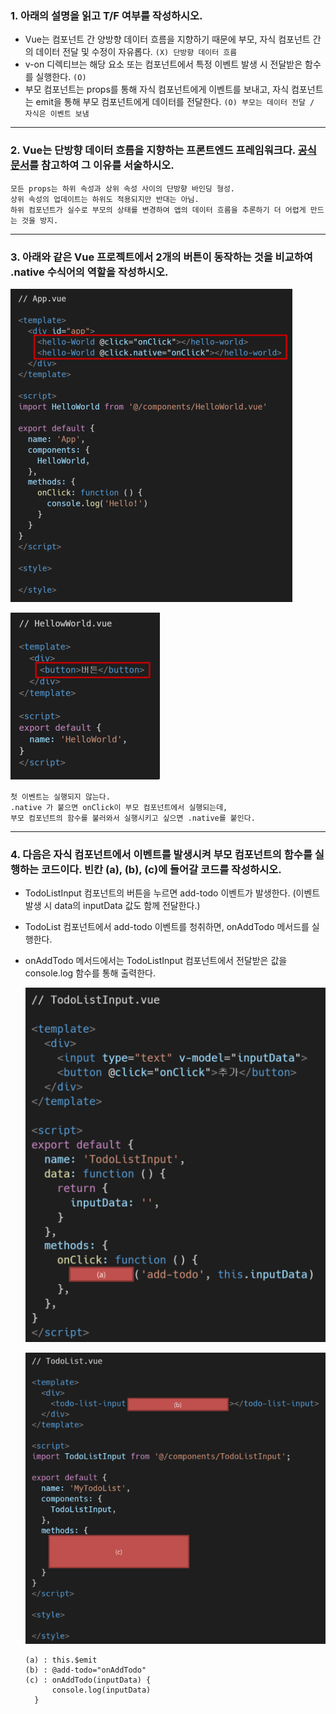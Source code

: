 ### 1. 아래의 설명을 읽고 T/F 여부를 작성하시오.

- Vue는 컴포넌트 간 양방향 데이터 흐름을 지향하기 때문에 부모, 자식 컴포넌트 간의 데이터 전달 및 수정이 자유롭다.    `(X) 단방향 데이터 흐름`
- v-on 디렉티브는 해당 요소 또는 컴포넌트에서 특정 이벤트 발생 시 전달받은 함수를 실행한다.    `(O)`
- 부모 컴포넌트는 props를 통해 자식 컴포넌트에게 이벤트를 보내고, 자식 컴포넌트는 emit을 통해 부모 컴포넌트에게 데이터를 전달한다.    `(O) 부모는 데이터 전달 / 자식은 이벤트 보냄`



---

### 2. Vue는 단방향 데이터 흐름을 지향하는 프론트엔드 프레임워크다. [공식문서](https://kr.vuejs.org/v2/guide/components.html#단방향-데이터-흐름)를 참고하여 그 이유를 서술하시오.

```
모든 props는 하위 속성과 상위 속성 사이의 단방향 바인딩 형성.
상위 속성의 업데이트는 하위도 적용되지만 반대는 아님.
하위 컴포넌트가 실수로 부모의 상태를 변경하여 앱의 데이터 흐름을 추론하기 더 어렵게 만드는 것을 방지.
```



---

### 3. 아래와 같은 Vue 프로젝트에서 2개의 버튼이 동작하는 것을 비교하여 .native 수식어의 역할을 작성하시오.

![image-20220510231418371](0510_home.assets/image-20220510231418371.png)

![image-20220510231424421](0510_home.assets/image-20220510231424421.png)

```
첫 이벤트는 실행되지 않는다.
.native 가 붙으면 onClick이 부모 컴포넌트에서 실행되는데,
부모 컴포넌트의 함수를 불러와서 실행시키고 싶으면 .native를 붙인다.
```



---

### 4. 다음은 자식 컴포넌트에서 이벤트를 발생시켜 부모 컴포넌트의 함수를 실행하는 코드이다. 빈칸 (a), (b), (c)에 들어갈 코드를 작성하시오.

- TodoListInput 컴포넌트의 버튼을 누르면 add-todo 이벤트가 발생한다.  (이벤트 발생 시 data의 inputData 값도 함께 전달한다.)

- TodoList 컴포넌트에서 add-todo 이벤트를 청취하면,  onAddTodo 메서드를 실행한다.

- onAddTodo 메서드에서는 TodoListInput 컴포넌트에서 전달받은 값을 console.log 함수를 통해 출력한다.

  ![image-20220510232249848](0510_home.assets/image-20220510232249848.png)

  ![image-20220510232302195](0510_home.assets/image-20220510232302195.png)

  ```
  (a) : this.$emit
  (b) : @add-todo="onAddTodo"
  (c) : onAddTodo(inputData) {
  		console.log(inputData)
  	}
  ```

  